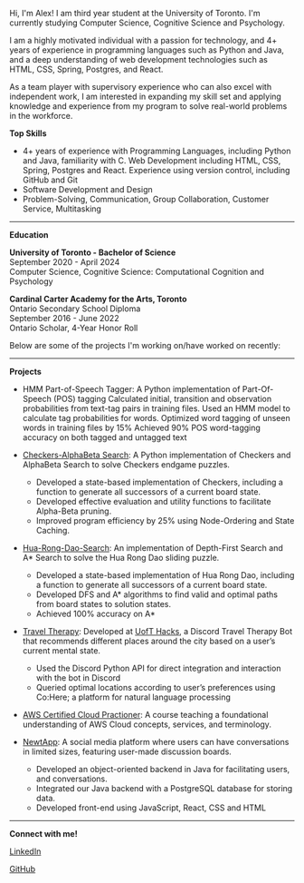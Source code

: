 Hi, I'm Alex! I am third year student at the University of Toronto. I'm currently studying Computer Science, Cognitive Science and Psychology.

I am a highly motivated individual with a passion for technology, and 4+ years of experience in programming languages such as Python and Java, and a deep understanding of web development technologies such as HTML, CSS, Spring, Postgres, and React.

As a team player with supervisory experience who can also excel with independent work, I am interested in expanding my skill set and applying knowledge and experience from my program to solve real-world problems in the workforce. 

**Top Skills**
- 4+ years of experience with Programming Languages, including Python and Java, familiarity with C. Web Development including HTML, CSS, Spring, Postgres and React. Experience using version control, including GitHub and Git
- Software Development and Design
- Problem-Solving, Communication, Group Collaboration, Customer Service, Multitasking 

---
**Education**

**University of Toronto - Bachelor of Science**\
September 2020 -  April 2024\
Computer Science, Cognitive Science: Computational Cognition and Psychology

**Cardinal Carter Academy for the Arts, Toronto**\
Ontario Secondary School Diploma\
September 2016 - June 2022\
Ontario Scholar, 4-Year Honor Roll

Below are some of the projects I'm working on/have worked on recently:

___

**Projects**

- HMM Part-of-Speech Tagger: A Python implementation of Part-Of-Speech (POS) tagging
Calculated initial, transition and observation probabilities from text-tag pairs in training files. Used an HMM model to calculate tag probabilities for words.
Optimized word tagging of unseen words in training files by 15%
Achieved 90% POS word-tagging accuracy on both tagged and untagged text


- [Checkers-AlphaBeta Search](https://github.com/alexszokolay/Checkers-AlphaBetaSearch): A Python implementation of Checkers and AlphaBeta Search to solve Checkers endgame puzzles.
  - Developed a state-based implementation of Checkers, including a function to generate all successors of a current board state.
  - Developed effective evaluation and utility functions to facilitate Alpha-Beta pruning.
  - Improved program efficiency by 25% using Node-Ordering and State Caching.

- [Hua-Rong-Dao-Search](https://github.com/alexszokolay/Hua-Rong-Dao-Search): An implementation of Depth-First Search and A* Search to solve the Hua Rong Dao sliding puzzle.
  - Developed a state-based implementation of Hua Rong Dao, including a function to generate all successors of a current board state.
  - Developed DFS and A* algorithms to find valid and optimal paths from board states to solution states.
  - Achieved 100% accuracy on A*


- [Travel Therapy](https://github.com/alexszokolay/Uoft-ECKS): Developed at [UofT Hacks](https://www.uofthacks.com/), a Discord Travel Therapy Bot that recommends different places around the city based on a user’s current mental state.
  - Used the Discord Python API for direct integration and interaction with the bot in Discord
  - Queried optimal locations according to user’s preferences using Co:Here; a platform for natural language processing 
 

- [AWS Certified Cloud Practioner](https://aws.amazon.com/certification/certified-cloud-practitioner/): A course teaching a foundational understanding of AWS Cloud concepts, services, and terminology.

- [NewtApp](https://newt.social/): A social media platform where users can have conversations in limited sizes, featuring user-made discussion boards.
  - Developed an object-oriented backend in Java for facilitating users, and conversations. 
  - Integrated our Java backend with a PostgreSQL database for storing data.
  - Developed front-end using JavaScript, React, CSS and HTML

___

**Connect with me!**

[LinkedIn](https://www.linkedin.com/in/alex-szokolay/)

[GitHub](https://github.com/alexszokolay)

